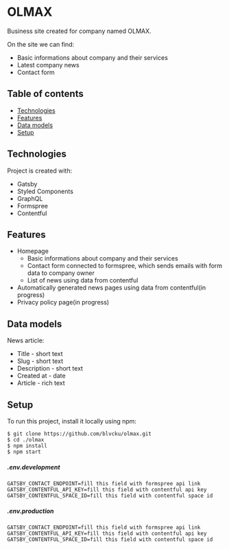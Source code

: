 # OLMAX
Business site created for company named OLMAX.

On the site we can find: 
* Basic informations about company and their services
* Latest company news
* Contact form

## Table of contents
* [Technologies](#technologies)
* [Features](#features)
* [Data models](#data-models)
* [Setup](#setup)

## Technologies
Project is created with:
* Gatsby
* Styled Components
* GraphQL
* Formspree
* Contentful

## Features
* Homepage
  * Basic informations about company and their services
  * Contact form connected to formspree, which sends emails with form data to company owner
  * List of news using data from contentful
* Automatically generated news pages using data from contentful(in progress)
* Privacy policy page(in progress)

## Data models
News article:
* Title - short text
* Slug - short text
* Description - short text
* Created at - date
* Article - rich text

## Setup
To run this project, install it locally using npm:
```
$ git clone https://github.com/blvcku/olmax.git
$ cd ./olmax
$ npm install
$ npm start
```
##### .env.development
```
GATSBY_CONTACT_ENDPOINT=fill this field with formspree api link
GATSBY_CONTENTFUL_API_KEY=fill this field with contentful api key
GATSBY_CONTENTFUL_SPACE_ID=fill this field with contentful space id
```
##### .env.production
```
GATSBY_CONTACT_ENDPOINT=fill this field with formspree api link
GATSBY_CONTENTFUL_API_KEY=fill this field with contentful api key
GATSBY_CONTENTFUL_SPACE_ID=fill this field with contentful space id
```
